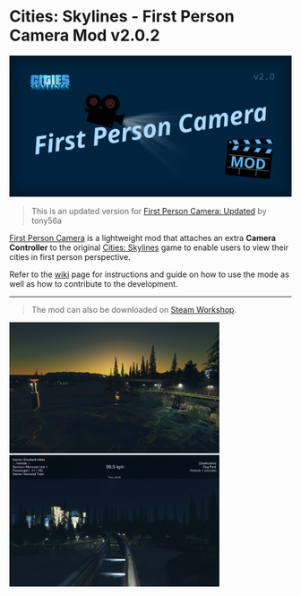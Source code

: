 # Cities: Skylines - First Person Camera Mod v2.0.2

<img src="images/banner.svg" width="750px"/>

> This is an updated version for [First Person Camera: Updated](https://steamcommunity.com/sharedfiles/filedetails/?id=650805785) by tony56a


[First Person Camera](https://github.com/Asu4ni/CitiesSkylines-FPSCamera) is a lightweight mod that attaches an extra **Camera Controller** to the original [Cities: Skylines](https://www.citiesskylines.com) game to enable users to view their cities in first person perspective.

Refer to the [wiki](https://github.com/Asu4ni/CitiesSkylines-FPSCamera/wiki) page for instructions and guide on how to use the mode as well as how to contribute to the development.

---
> The mod can also be downloaded on [Steam Workshop](https://steamcommunity.com/sharedfiles/filedetails/?id=2764243667).


<p><img src="images/image1.png" width="375px" />
<img src="images/image4.png" width="375px" /></p>

